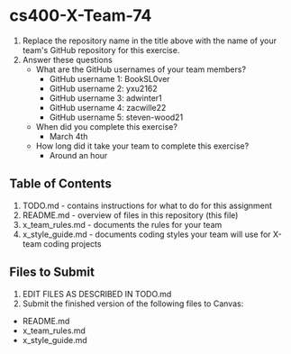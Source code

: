 # cs400-X-Team-74
1. Replace the repository name in the title above with the name of your team's GitHub repository for this exercise.
2. Answer these questions
   * What are the GitHub usernames of your team members?
       * GitHub username 1: BookSL0ver
       * GitHub username 2: yxu2162
       * GitHub username 3: adwinter1
       * GitHub username 4: zacwille22
       * GitHub username 5: steven-wood21
   * When did you complete this exercise? 
       * March 4th
   * How long did it take your team to complete this exercise? 
       * Around an hour
## Table of Contents

1. TODO.md - contains instructions for what to do for this assignment
2. README.md - overview of files in this repository (this file)
3. x_team_rules.md - documents the rules for your team
4. x_style_guide.md - documents coding styles your team will use for X-team coding projects

## Files to Submit

1. EDIT FILES AS DESCRIBED IN TODO.md
2. Submit the finished version of the following files to Canvas:

* README.md
* x_team_rules.md
* x_style_guide.md
